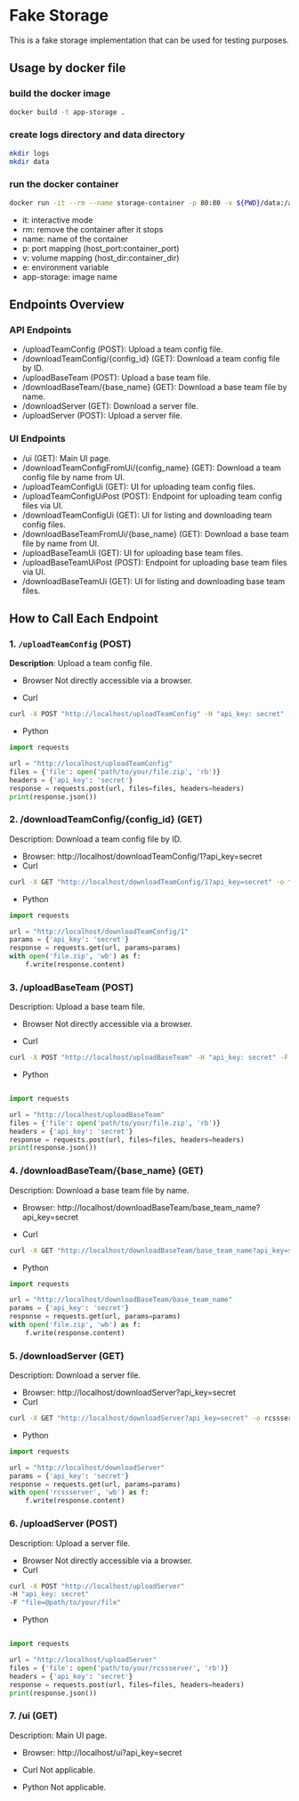 # Fake Storage

This is a fake storage implementation that can be used for testing purposes.

## Usage by docker file

### build the docker image

```bash
docker build -t app-storage .
```

### create logs directory and data directory
```bash
mkdir logs
mkdir data
```

### run the docker container
```bash
docker run -it --rm --name storage-container -p 80:80 -v ${PWD}/data:/app/data -v ${PWD}/logs:/app/logs -e API_KEY=secret app-storage
```
- it: interactive mode
- rm: remove the container after it stops
- name: name of the container
- p: port mapping (host_port:container_port)
- v: volume mapping (host_dir:container_dir)
- e: environment variable
- app-storage: image name

## Endpoints Overview

### API Endpoints

- /uploadTeamConfig (POST): Upload a team config file.
- /downloadTeamConfig/{config_id} (GET): Download a team config file by ID.
- /uploadBaseTeam (POST): Upload a base team file.
- /downloadBaseTeam/{base_name} (GET): Download a base team file by name.
- /downloadServer (GET): Download a server file.
- /uploadServer (POST): Upload a server file.

###  UI Endpoints

- /ui (GET): Main UI page.
- /downloadTeamConfigFromUi/{config_name} (GET): Download a team config file by name from UI.
- /uploadTeamConfigUi (GET): UI for uploading team config files.
- /uploadTeamConfigUiPost (POST): Endpoint for uploading team config files via UI.
- /downloadTeamConfigUi (GET): UI for listing and downloading team config files.
- /downloadBaseTeamFromUi/{base_name} (GET): Download a base team file by name from UI.
- /uploadBaseTeamUi (GET): UI for uploading base team files.
- /uploadBaseTeamUiPost (POST): Endpoint for uploading base team files via UI.
- /downloadBaseTeamUi (GET): UI for listing and downloading base team files.

## How to Call Each Endpoint

### 1. `/uploadTeamConfig` (POST)

**Description**: Upload a team config file.

- Browser
Not directly accessible via a browser.

- Curl
```bash
curl -X POST "http://localhost/uploadTeamConfig" -H "api_key: secret" -F "file=@path/to/your/file.zip"
```

- Python
```python
import requests

url = "http://localhost/uploadTeamConfig"
files = {'file': open('path/to/your/file.zip', 'rb')}
headers = {'api_key': 'secret'}
response = requests.post(url, files=files, headers=headers)
print(response.json())
```

### 2. /downloadTeamConfig/{config_id} (GET)
Description: Download a team config file by ID.

- Browser: http://localhost/downloadTeamConfig/1?api_key=secret
- Curl
```bash
curl -X GET "http://localhost/downloadTeamConfig/1?api_key=secret" -o file.zip
```
- Python
```python
import requests

url = "http://localhost/downloadTeamConfig/1"
params = {'api_key': 'secret'}
response = requests.get(url, params=params)
with open('file.zip', 'wb') as f:
    f.write(response.content)
```

### 3. /uploadBaseTeam (POST)
Description: Upload a base team file.

- Browser
Not directly accessible via a browser.

- Curl
```bash
curl -X POST "http://localhost/uploadBaseTeam" -H "api_key: secret" -F "file=@path/to/your/file.zip"
```
- Python
```python

import requests

url = "http://localhost/uploadBaseTeam"
files = {'file': open('path/to/your/file.zip', 'rb')}
headers = {'api_key': 'secret'}
response = requests.post(url, files=files, headers=headers)
print(response.json())
```
### 4. /downloadBaseTeam/{base_name} (GET)
Description: Download a base team file by name.

- Browser: http://localhost/downloadBaseTeam/base_team_name?api_key=secret

- Curl
```bash
curl -X GET "http://localhost/downloadBaseTeam/base_team_name?api_key=secret" -o file.zip
```
- Python
```python
import requests

url = "http://localhost/downloadBaseTeam/base_team_name"
params = {'api_key': 'secret'}
response = requests.get(url, params=params)
with open('file.zip', 'wb') as f:
    f.write(response.content)
```

### 5. /downloadServer (GET)
Description: Download a server file.

- Browser: http://localhost/downloadServer?api_key=secret
- Curl
```bash
curl -X GET "http://localhost/downloadServer?api_key=secret" -o rcssserver
```

- Python
```python
import requests

url = "http://localhost/downloadServer"
params = {'api_key': 'secret'}
response = requests.get(url, params=params)
with open('rcssserver', 'wb') as f:
    f.write(response.content)
```

### 6. /uploadServer (POST)
Description: Upload a server file.

- Browser Not directly accessible via a browser.
- Curl
```bash
curl -X POST "http://localhost/uploadServer" 
-H "api_key: secret" 
-F "file=@path/to/your/file"
```
- Python
```python

import requests

url = "http://localhost/uploadServer"
files = {'file': open('path/to/your/rcssserver', 'rb')}
headers = {'api_key': 'secret'}
response = requests.post(url, files=files, headers=headers)
print(response.json())
```


### 7. /ui (GET)
Description: Main UI page.

- Browser: http://localhost/ui?api_key=secret
- Curl
Not applicable.

- Python
Not applicable.
